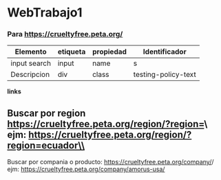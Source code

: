 # WebTrabajo1
### Para https://crueltyfree.peta.org/
|Elemento | etiqueta | propiedad | Identificador|
|--|--|--|--|
| input search | input | name | s |
| Descripcion | div | class | testing-policy-text |
**links**


Buscar por region https://crueltyfree.peta.org/region/?region=<region>\\
ejm: https://crueltyfree.peta.org/region/?region=ecuador\\
---
Buscar por compania o producto:
https://crueltyfree.peta.org/company/<clave>/
ejm: https://crueltyfree.peta.org/company/amorus-usa/

